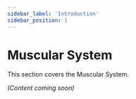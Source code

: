 ```yaml
---
sidebar_label: 'Introduction'
sidebar_position: 1
---
```


# Muscular System

This section covers the Muscular System.

*(Content coming soon)*

